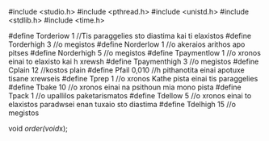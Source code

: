 #include <studio.h>
#include <pthread.h>
#include <unistd.h>
#include <stdlib.h>
#include <time.h>

#define Torderiow 1 //Tis paraggelies sto diastima kai ti elaxistos
#define Torderhigh 3 //o megistos
#define Norderlow 1 //o akeraios arithos apo pitses
#define Norderhigh 5 //o megistos
#define Tpaymentlow 1 //o xronos einai to elaxisto kai h xrewsh
#define Tpaymenthigh 3 //o megistos
#define Cplain 12 //kostos plain 
#define Pfail 0,010 //h pithanotita einai apotuxe tisane xrewseis
#define Tprep 1 //o xronos Kathe pista einai tis paraggelies 
#define Tbake 10 //o xronos einai na psithoun mia mono pista 
#define Tpack 1 //o upallilos paketarismatos
#define Tdellow 5 //o xronos einai to elaxistos paradwsei enan tuxaio sto diastima 
#define Tdelhigh 15 //o megistos

void *order(void*x);
